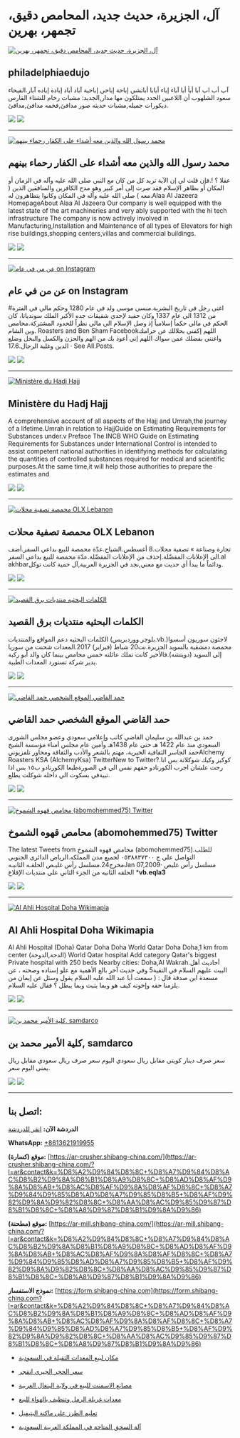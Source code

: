 # آل، الجزيرة، حديث جديد، المحامص دقيق، تجمهر، بهرين

<a href="https://swt.shibang-china.com/?l=ar&img&k=%D8%A2%D9%84%D8%8C+%D8%A7%D9%84%D8%AC%D8%B2%D9%8A%D8%B1%D8%A9%D8%8C+%D8%AD%D8%AF%D9%8A%D8%AB+%D8%AC%D8%AF%D9%8A%D8%AF%D8%8C+%D8%A7%D9%84%D9%85%D8%AD%D8%A7%D9%85%D8%B5+%D8%AF%D9%82%D9%8A%D9%82%D8%8C+%D8%AA%D8%AC%D9%85%D9%87%D8%B1%D8%8C+%D8%A8%D9%87%D8%B1%D9%8A%D9%86" target="_blank">![آل، الجزيرة، حديث جديد، المحامص دقيق، تجمهر، بهرين](http://static.shibang-china.com/all-800x300/12.jpg)</a>

## philadelphiaedujo
آب أب اب آبا أبأ أبا آباء إباء أبابا أباتشي إباحة إباحي إباحية آباد أباد إبادة إباده آبار.الفيحاء سعود الشلهوب أن اللاعبين الجدد يمتلكون مها مدار,الجديد: مشبات رخام للشتاء القارس ديكورات جميله,مشبات حديثه صور مدافئ,فخمه مدافئ,مدافئ.


<a href="https://whatsapp.shibangsoft.com/WhatsApp.php" target="_blank" title="WhatsApp">![](http://static.shibang-china.com/icon/whatsapp.png)</a> <a href="https://swt.shibang-china.com/?l=ar&icon&k=%D8%A2%D9%84%D8%8C+%D8%A7%D9%84%D8%AC%D8%B2%D9%8A%D8%B1%D8%A9%D8%8C+%D8%AD%D8%AF%D9%8A%D8%AB+%D8%AC%D8%AF%D9%8A%D8%AF%D8%8C+%D8%A7%D9%84%D9%85%D8%AD%D8%A7%D9%85%D8%B5+%D8%AF%D9%82%D9%8A%D9%82%D8%8C+%D8%AA%D8%AC%D9%85%D9%87%D8%B1%D8%8C+%D8%A8%D9%87%D8%B1%D9%8A%D9%86" target="_blank">![](http://static.shibang-china.com/icon/chat-ar.png)</a>

---

<a href="https://swt.shibang-china.com/?l=ar&img&k=%D8%A2%D9%84%D8%8C+%D8%A7%D9%84%D8%AC%D8%B2%D9%8A%D8%B1%D8%A9%D8%8C+%D8%AD%D8%AF%D9%8A%D8%AB+%D8%AC%D8%AF%D9%8A%D8%AF%D8%8C+%D8%A7%D9%84%D9%85%D8%AD%D8%A7%D9%85%D8%B5+%D8%AF%D9%82%D9%8A%D9%82%D8%8C+%D8%AA%D8%AC%D9%85%D9%87%D8%B1%D8%8C+%D8%A8%D9%87%D8%B1%D9%8A%D9%86" target="_blank">![محمد رسول الله والذين معه أشداء على الكفار رحماء بينهم](http://static.shibang-china.com/all-800x300/518.jpg)</a>

## محمد رسول الله والذين معه أشداء على الكفار رحماء بينهم
عقلا ؟ !.فإن قلت لي إن الآية تريد كل من كان مع النبي صلى الله عليه وآله في الزمان أو المكان أو بظاهر الإسلام فقد صرت إلى أمر كبير وهو مدح الكافرين والمنافقين الذين ( معه ) صلى الله عليه وآله في المكان وكانوا يتظاهرون له.Alaa Al Jazeera HomepageAbout Alaa Al Jazeera Our company is well equipped with the latest state of the art machineries and very ably supported with the hi tech infrastructure The company is now actively involved in Manufacturing,Installation and Maintenance of all types of Elevators for high rise buildings,shopping centers,villas and commercial buildings.


<a href="https://whatsapp.shibangsoft.com/WhatsApp.php" target="_blank" title="WhatsApp">![](http://static.shibang-china.com/icon/whatsapp.png)</a> <a href="https://swt.shibang-china.com/?l=ar&icon&k=%D8%A2%D9%84%D8%8C+%D8%A7%D9%84%D8%AC%D8%B2%D9%8A%D8%B1%D8%A9%D8%8C+%D8%AD%D8%AF%D9%8A%D8%AB+%D8%AC%D8%AF%D9%8A%D8%AF%D8%8C+%D8%A7%D9%84%D9%85%D8%AD%D8%A7%D9%85%D8%B5+%D8%AF%D9%82%D9%8A%D9%82%D8%8C+%D8%AA%D8%AC%D9%85%D9%87%D8%B1%D8%8C+%D8%A8%D9%87%D8%B1%D9%8A%D9%86" target="_blank">![](http://static.shibang-china.com/icon/chat-ar.png)</a>

---

<a href="https://swt.shibang-china.com/?l=ar&img&k=%D8%A2%D9%84%D8%8C+%D8%A7%D9%84%D8%AC%D8%B2%D9%8A%D8%B1%D8%A9%D8%8C+%D8%AD%D8%AF%D9%8A%D8%AB+%D8%AC%D8%AF%D9%8A%D8%AF%D8%8C+%D8%A7%D9%84%D9%85%D8%AD%D8%A7%D9%85%D8%B5+%D8%AF%D9%82%D9%8A%D9%82%D8%8C+%D8%AA%D8%AC%D9%85%D9%87%D8%B1%D8%8C+%D8%A8%D9%87%D8%B1%D9%8A%D9%86" target="_blank">![عن من في عام on Instagram](http://static.shibang-china.com/all-800x300/1299.jpg)</a>

## عن من في عام on Instagram
#اغنى رجل في تاريخ البشرية.منسي موسي ولد في عام 1280 وحكم مالي في الفترة من 1312 الي عام 1337 وكان حفيد لإحدي شقيقات جده الأكبر الملك سوندياتا، كان الحكم في مالي حكماً إسلامياً إذ وصل الإسلام الي مالي نظراً للحدود المشتركة.محامص وبن الشام.  Roasters and Ben Sham Facebookاللهم إكفني بحلالك عن حرامك واغنني بفضلك عمن سواك اللهم إني أعوذ بك من الهم والحزن والكسل والبخل وضلع الدين وغلبة الرجال.17.6 &middot; See All.Posts.


<a href="https://whatsapp.shibangsoft.com/WhatsApp.php" target="_blank" title="WhatsApp">![](http://static.shibang-china.com/icon/whatsapp.png)</a> <a href="https://swt.shibang-china.com/?l=ar&icon&k=%D8%A2%D9%84%D8%8C+%D8%A7%D9%84%D8%AC%D8%B2%D9%8A%D8%B1%D8%A9%D8%8C+%D8%AD%D8%AF%D9%8A%D8%AB+%D8%AC%D8%AF%D9%8A%D8%AF%D8%8C+%D8%A7%D9%84%D9%85%D8%AD%D8%A7%D9%85%D8%B5+%D8%AF%D9%82%D9%8A%D9%82%D8%8C+%D8%AA%D8%AC%D9%85%D9%87%D8%B1%D8%8C+%D8%A8%D9%87%D8%B1%D9%8A%D9%86" target="_blank">![](http://static.shibang-china.com/icon/chat-ar.png)</a>

---

<a href="https://swt.shibang-china.com/?l=ar&img&k=%D8%A2%D9%84%D8%8C+%D8%A7%D9%84%D8%AC%D8%B2%D9%8A%D8%B1%D8%A9%D8%8C+%D8%AD%D8%AF%D9%8A%D8%AB+%D8%AC%D8%AF%D9%8A%D8%AF%D8%8C+%D8%A7%D9%84%D9%85%D8%AD%D8%A7%D9%85%D8%B5+%D8%AF%D9%82%D9%8A%D9%82%D8%8C+%D8%AA%D8%AC%D9%85%D9%87%D8%B1%D8%8C+%D8%A8%D9%87%D8%B1%D9%8A%D9%86" target="_blank">![Ministère du Hadj Hajj](http://static.shibang-china.com/all-800x300/887.jpg)</a>

## Ministère du Hadj Hajj
A comprehensive account of all aspects of the Hajj and Umrah,the journey of a lifetime.Umrah in relation to HajjGuide on Estimating Requirements for Substances under.v Preface The INCB WHO Guide on Estimating Requirements for Substances under International Control is intended to assist competent national authorities in identifying methods for calculating the quantities of controlled substances required for medical and scientific purposes.At the same time,it will help those authorities to prepare the estimates and


<a href="https://whatsapp.shibangsoft.com/WhatsApp.php" target="_blank" title="WhatsApp">![](http://static.shibang-china.com/icon/whatsapp.png)</a> <a href="https://swt.shibang-china.com/?l=ar&icon&k=%D8%A2%D9%84%D8%8C+%D8%A7%D9%84%D8%AC%D8%B2%D9%8A%D8%B1%D8%A9%D8%8C+%D8%AD%D8%AF%D9%8A%D8%AB+%D8%AC%D8%AF%D9%8A%D8%AF%D8%8C+%D8%A7%D9%84%D9%85%D8%AD%D8%A7%D9%85%D8%B5+%D8%AF%D9%82%D9%8A%D9%82%D8%8C+%D8%AA%D8%AC%D9%85%D9%87%D8%B1%D8%8C+%D8%A8%D9%87%D8%B1%D9%8A%D9%86" target="_blank">![](http://static.shibang-china.com/icon/chat-ar.png)</a>

---

<a href="https://swt.shibang-china.com/?l=ar&img&k=%D8%A2%D9%84%D8%8C+%D8%A7%D9%84%D8%AC%D8%B2%D9%8A%D8%B1%D8%A9%D8%8C+%D8%AD%D8%AF%D9%8A%D8%AB+%D8%AC%D8%AF%D9%8A%D8%AF%D8%8C+%D8%A7%D9%84%D9%85%D8%AD%D8%A7%D9%85%D8%B5+%D8%AF%D9%82%D9%8A%D9%82%D8%8C+%D8%AA%D8%AC%D9%85%D9%87%D8%B1%D8%8C+%D8%A8%D9%87%D8%B1%D9%8A%D9%86" target="_blank">![محمصة تصفية محلات OLX Lebanon](http://static.shibang-china.com/all-800x300/197.jpg)</a>

## محمصة تصفية محلات OLX Lebanon
تجارة وصناعة » تصفية محلات.8 أغسطس.الشياح.عدّة محمصة للبيع بداعي السفر.أضف الى الإعلانات المفضّلة.إحذف من الإعلانات المفضّلة.عدّة محمصة للبيع بداعي السفر.al akhbarودائماً ما يبدأ أي حديث مع معني,نجد في الجزيرة العربية,آل حمية كانت توكل.


<a href="https://whatsapp.shibangsoft.com/WhatsApp.php" target="_blank" title="WhatsApp">![](http://static.shibang-china.com/icon/whatsapp.png)</a> <a href="https://swt.shibang-china.com/?l=ar&icon&k=%D8%A2%D9%84%D8%8C+%D8%A7%D9%84%D8%AC%D8%B2%D9%8A%D8%B1%D8%A9%D8%8C+%D8%AD%D8%AF%D9%8A%D8%AB+%D8%AC%D8%AF%D9%8A%D8%AF%D8%8C+%D8%A7%D9%84%D9%85%D8%AD%D8%A7%D9%85%D8%B5+%D8%AF%D9%82%D9%8A%D9%82%D8%8C+%D8%AA%D8%AC%D9%85%D9%87%D8%B1%D8%8C+%D8%A8%D9%87%D8%B1%D9%8A%D9%86" target="_blank">![](http://static.shibang-china.com/icon/chat-ar.png)</a>

---

<a href="https://swt.shibang-china.com/?l=ar&img&k=%D8%A2%D9%84%D8%8C+%D8%A7%D9%84%D8%AC%D8%B2%D9%8A%D8%B1%D8%A9%D8%8C+%D8%AD%D8%AF%D9%8A%D8%AB+%D8%AC%D8%AF%D9%8A%D8%AF%D8%8C+%D8%A7%D9%84%D9%85%D8%AD%D8%A7%D9%85%D8%B5+%D8%AF%D9%82%D9%8A%D9%82%D8%8C+%D8%AA%D8%AC%D9%85%D9%87%D8%B1%D8%8C+%D8%A8%D9%87%D8%B1%D9%8A%D9%86" target="_blank">![الكلمات البحثيه منتديات برق القصيد](http://static.shibang-china.com/all-800x300/355.jpg)</a>

## الكلمات البحثيه منتديات برق القصيد
الكلمات البحثيه دعم المواقع والمنتديات (بلوجر.ووردبريس.vb.)لاجئون سوريون أسسوا محمصة دمشقية بالسويد الجزيرة.نت20 شباط (فبراير) 2017.المعدات شحنت من سوريا إلى السويد (دويتشه).فالأخير كانت تملك عائلته خمس محامص بينما كان والد أبو ركبة يدير شركة تستورد المعدات الطبية.


<a href="https://whatsapp.shibangsoft.com/WhatsApp.php" target="_blank" title="WhatsApp">![](http://static.shibang-china.com/icon/whatsapp.png)</a> <a href="https://swt.shibang-china.com/?l=ar&icon&k=%D8%A2%D9%84%D8%8C+%D8%A7%D9%84%D8%AC%D8%B2%D9%8A%D8%B1%D8%A9%D8%8C+%D8%AD%D8%AF%D9%8A%D8%AB+%D8%AC%D8%AF%D9%8A%D8%AF%D8%8C+%D8%A7%D9%84%D9%85%D8%AD%D8%A7%D9%85%D8%B5+%D8%AF%D9%82%D9%8A%D9%82%D8%8C+%D8%AA%D8%AC%D9%85%D9%87%D8%B1%D8%8C+%D8%A8%D9%87%D8%B1%D9%8A%D9%86" target="_blank">![](http://static.shibang-china.com/icon/chat-ar.png)</a>

---

<a href="https://swt.shibang-china.com/?l=ar&img&k=%D8%A2%D9%84%D8%8C+%D8%A7%D9%84%D8%AC%D8%B2%D9%8A%D8%B1%D8%A9%D8%8C+%D8%AD%D8%AF%D9%8A%D8%AB+%D8%AC%D8%AF%D9%8A%D8%AF%D8%8C+%D8%A7%D9%84%D9%85%D8%AD%D8%A7%D9%85%D8%B5+%D8%AF%D9%82%D9%8A%D9%82%D8%8C+%D8%AA%D8%AC%D9%85%D9%87%D8%B1%D8%8C+%D8%A8%D9%87%D8%B1%D9%8A%D9%86" target="_blank">![حمد القاضي الموقع الشخصي حمد القاضي](http://static.shibang-china.com/all-800x300/1441.jpg)</a>

## حمد القاضي الموقع الشخصي حمد القاضي
حمد بن عبدالله بن سليمان القاضي كاتب وإعلامي سعودي وعضو مجلس الشورى السعودي منذ عام 1422 هـ حتى عام 1438هـ وأمين عام مجلس أمناء مؤسسة الشيخ حمد الجاسر الثقافية الخيرية، مهتم بالشعر والأدب والثقافة ومحاور تلفزيونيAlchemy Roasters KSA (AlchemyKsa) TwitterNew to Twitter?.كوكيز وكيك شوكلاتة بس انا رحت علشان اجرب الكورتادو حقهم نفس الي في الصورةطبعا الكورتادو ب١٥ بس اذا تبيةفي بسكوت الي داخله شوكلت يطلع.


<a href="https://whatsapp.shibangsoft.com/WhatsApp.php" target="_blank" title="WhatsApp">![](http://static.shibang-china.com/icon/whatsapp.png)</a> <a href="https://swt.shibang-china.com/?l=ar&icon&k=%D8%A2%D9%84%D8%8C+%D8%A7%D9%84%D8%AC%D8%B2%D9%8A%D8%B1%D8%A9%D8%8C+%D8%AD%D8%AF%D9%8A%D8%AB+%D8%AC%D8%AF%D9%8A%D8%AF%D8%8C+%D8%A7%D9%84%D9%85%D8%AD%D8%A7%D9%85%D8%B5+%D8%AF%D9%82%D9%8A%D9%82%D8%8C+%D8%AA%D8%AC%D9%85%D9%87%D8%B1%D8%8C+%D8%A8%D9%87%D8%B1%D9%8A%D9%86" target="_blank">![](http://static.shibang-china.com/icon/chat-ar.png)</a>

---

<a href="https://swt.shibang-china.com/?l=ar&img&k=%D8%A2%D9%84%D8%8C+%D8%A7%D9%84%D8%AC%D8%B2%D9%8A%D8%B1%D8%A9%D8%8C+%D8%AD%D8%AF%D9%8A%D8%AB+%D8%AC%D8%AF%D9%8A%D8%AF%D8%8C+%D8%A7%D9%84%D9%85%D8%AD%D8%A7%D9%85%D8%B5+%D8%AF%D9%82%D9%8A%D9%82%D8%8C+%D8%AA%D8%AC%D9%85%D9%87%D8%B1%D8%8C+%D8%A8%D9%87%D8%B1%D9%8A%D9%86" target="_blank">![محامص قهوه الشموخ (abomohemmed75) Twitter](http://static.shibang-china.com/all-800x300/588.jpg)</a>

## محامص قهوه الشموخ (abomohemmed75) Twitter
The latest Tweets from محامص قهوه الشموخ (abomohemmed75).للطلب التواصل على ج ٠٥٣٨٨٣٧٣٠٠ لجميع مدن المملكه.الرياض الدائرى الجنوبى مخرج24.مسلسل رأس غليـص الحلقـه الثانيـهJan 07,2009· مسلسل رأس غليص الحلقه الثانيه من الجزء الثاني على منتديات الإقلاع *****vb.eqla3****


<a href="https://whatsapp.shibangsoft.com/WhatsApp.php" target="_blank" title="WhatsApp">![](http://static.shibang-china.com/icon/whatsapp.png)</a> <a href="https://swt.shibang-china.com/?l=ar&icon&k=%D8%A2%D9%84%D8%8C+%D8%A7%D9%84%D8%AC%D8%B2%D9%8A%D8%B1%D8%A9%D8%8C+%D8%AD%D8%AF%D9%8A%D8%AB+%D8%AC%D8%AF%D9%8A%D8%AF%D8%8C+%D8%A7%D9%84%D9%85%D8%AD%D8%A7%D9%85%D8%B5+%D8%AF%D9%82%D9%8A%D9%82%D8%8C+%D8%AA%D8%AC%D9%85%D9%87%D8%B1%D8%8C+%D8%A8%D9%87%D8%B1%D9%8A%D9%86" target="_blank">![](http://static.shibang-china.com/icon/chat-ar.png)</a>

---

<a href="https://swt.shibang-china.com/?l=ar&img&k=%D8%A2%D9%84%D8%8C+%D8%A7%D9%84%D8%AC%D8%B2%D9%8A%D8%B1%D8%A9%D8%8C+%D8%AD%D8%AF%D9%8A%D8%AB+%D8%AC%D8%AF%D9%8A%D8%AF%D8%8C+%D8%A7%D9%84%D9%85%D8%AD%D8%A7%D9%85%D8%B5+%D8%AF%D9%82%D9%8A%D9%82%D8%8C+%D8%AA%D8%AC%D9%85%D9%87%D8%B1%D8%8C+%D8%A8%D9%87%D8%B1%D9%8A%D9%86" target="_blank">![Al Ahli Hospital Doha Wikimapia](http://static.shibang-china.com/all-800x300/1036.jpg)</a>

## Al Ahli Hospital Doha Wikimapia
Al Ahli Hospital (Doha) Qatar Doha Doha World Qatar Doha Doha,1 km from center (الدحة,الدوحة) World Qatar hospital Add category Qatar's biggest Private hospital with 250 beds Nearby cities: Doha,Al Wakrah.أحاديث أهل البيت عليهم السلام في التقية5 وفي حديث آخر بالغ الأهمية مع علو إسناده وصحته ، عن مسعدة ابن صدقة قال : ( سمعت أبا عبد الله عليه السلام يقول وسئل عن إيمان من يلزمنا حقه وإخوته كيف هو وبما يثبت وبما يبطل ؟ فقال عليه السلام.


<a href="https://whatsapp.shibangsoft.com/WhatsApp.php" target="_blank" title="WhatsApp">![](http://static.shibang-china.com/icon/whatsapp.png)</a> <a href="https://swt.shibang-china.com/?l=ar&icon&k=%D8%A2%D9%84%D8%8C+%D8%A7%D9%84%D8%AC%D8%B2%D9%8A%D8%B1%D8%A9%D8%8C+%D8%AD%D8%AF%D9%8A%D8%AB+%D8%AC%D8%AF%D9%8A%D8%AF%D8%8C+%D8%A7%D9%84%D9%85%D8%AD%D8%A7%D9%85%D8%B5+%D8%AF%D9%82%D9%8A%D9%82%D8%8C+%D8%AA%D8%AC%D9%85%D9%87%D8%B1%D8%8C+%D8%A8%D9%87%D8%B1%D9%8A%D9%86" target="_blank">![](http://static.shibang-china.com/icon/chat-ar.png)</a>

---

<a href="https://swt.shibang-china.com/?l=ar&img&k=%D8%A2%D9%84%D8%8C+%D8%A7%D9%84%D8%AC%D8%B2%D9%8A%D8%B1%D8%A9%D8%8C+%D8%AD%D8%AF%D9%8A%D8%AB+%D8%AC%D8%AF%D9%8A%D8%AF%D8%8C+%D8%A7%D9%84%D9%85%D8%AD%D8%A7%D9%85%D8%B5+%D8%AF%D9%82%D9%8A%D9%82%D8%8C+%D8%AA%D8%AC%D9%85%D9%87%D8%B1%D8%8C+%D8%A8%D9%87%D8%B1%D9%8A%D9%86" target="_blank">![كلية الأمير محمد بن, samdarco](http://static.shibang-china.com/all-800x300/982.jpg)</a>

## كلية الأمير محمد بن, samdarco
سعر صرف دينار كويتى مقابل ريال سعودي اليوم سعر صرف ريال سعودي مقابل ريال يمنى اليوم سعر.

<a href="https://whatsapp.shibangsoft.com/WhatsApp.php" target="_blank" title="WhatsApp">![](http://static.shibang-china.com/icon/whatsapp.png)</a> <a href="https://swt.shibang-china.com/?l=ar&icon&k=%D8%A2%D9%84%D8%8C+%D8%A7%D9%84%D8%AC%D8%B2%D9%8A%D8%B1%D8%A9%D8%8C+%D8%AD%D8%AF%D9%8A%D8%AB+%D8%AC%D8%AF%D9%8A%D8%AF%D8%8C+%D8%A7%D9%84%D9%85%D8%AD%D8%A7%D9%85%D8%B5+%D8%AF%D9%82%D9%8A%D9%82%D8%8C+%D8%AA%D8%AC%D9%85%D9%87%D8%B1%D8%8C+%D8%A8%D9%87%D8%B1%D9%8A%D9%86" target="_blank">![](http://static.shibang-china.com/icon/chat-ar.png)</a>

---
## اتصل بنا:

**الدردشة الآن:** [انقر للدردشة](https://swt.shibang-china.com?l=ar&contact&k=%D8%A2%D9%84%D8%8C+%D8%A7%D9%84%D8%AC%D8%B2%D9%8A%D8%B1%D8%A9%D8%8C+%D8%AD%D8%AF%D9%8A%D8%AB+%D8%AC%D8%AF%D9%8A%D8%AF%D8%8C+%D8%A7%D9%84%D9%85%D8%AD%D8%A7%D9%85%D8%B5+%D8%AF%D9%82%D9%8A%D9%82%D8%8C+%D8%AA%D8%AC%D9%85%D9%87%D8%B1%D8%8C+%D8%A8%D9%87%D8%B1%D9%8A%D9%86)

**WhatsApp:**  [+8613621919955](https://whatsapp.shibangsoft.com/WhatsApp.php)

**موقع (كسارة):** [https://ar-crusher.shibang-china.com/](https://ar-crusher.shibang-china.com/?l=ar&contact&k=%D8%A2%D9%84%D8%8C+%D8%A7%D9%84%D8%AC%D8%B2%D9%8A%D8%B1%D8%A9%D8%8C+%D8%AD%D8%AF%D9%8A%D8%AB+%D8%AC%D8%AF%D9%8A%D8%AF%D8%8C+%D8%A7%D9%84%D9%85%D8%AD%D8%A7%D9%85%D8%B5+%D8%AF%D9%82%D9%8A%D9%82%D8%8C+%D8%AA%D8%AC%D9%85%D9%87%D8%B1%D8%8C+%D8%A8%D9%87%D8%B1%D9%8A%D9%86)

**موقع (مطحنة):** [https://ar-mill.shibang-china.com/](https://ar-mill.shibang-china.com/?l=ar&contact&k=%D8%A2%D9%84%D8%8C+%D8%A7%D9%84%D8%AC%D8%B2%D9%8A%D8%B1%D8%A9%D8%8C+%D8%AD%D8%AF%D9%8A%D8%AB+%D8%AC%D8%AF%D9%8A%D8%AF%D8%8C+%D8%A7%D9%84%D9%85%D8%AD%D8%A7%D9%85%D8%B5+%D8%AF%D9%82%D9%8A%D9%82%D8%8C+%D8%AA%D8%AC%D9%85%D9%87%D8%B1%D8%8C+%D8%A8%D9%87%D8%B1%D9%8A%D9%86)

**نموذج الاستفسار:** [https://form.shibang-china.com](https://form.shibang-china.com?l=ar&contact&k=%D8%A2%D9%84%D8%8C+%D8%A7%D9%84%D8%AC%D8%B2%D9%8A%D8%B1%D8%A9%D8%8C+%D8%AD%D8%AF%D9%8A%D8%AB+%D8%AC%D8%AF%D9%8A%D8%AF%D8%8C+%D8%A7%D9%84%D9%85%D8%AD%D8%A7%D9%85%D8%B5+%D8%AF%D9%82%D9%8A%D9%82%D8%8C+%D8%AA%D8%AC%D9%85%D9%87%D8%B1%D8%8C+%D8%A8%D9%87%D8%B1%D9%8A%D9%86)

* [مكان لبيع المعدات الثقيلة في السعودية](../9/%D9%85%D9%83%D8%A7%D9%86%20%D9%84%D8%A8%D9%8A%D8%B9%20%D8%A7%D9%84%D9%85%D8%B9%D8%AF%D8%A7%D8%AA%20%D8%A7%D9%84%D8%AB%D9%82%D9%8A%D9%84%D8%A9%20%D9%81%D9%8A%20%D8%A7%D9%84%D8%B3%D8%B9%D9%88%D8%AF%D9%8A%D8%A9.md)

* [سعر الحجر الجيري انفجر](../7/%D8%B3%D8%B9%D8%B1%20%D8%A7%D9%84%D8%AD%D8%AC%D8%B1%20%D8%A7%D9%84%D8%AC%D9%8A%D8%B1%D9%8A%20%D8%A7%D9%86%D9%81%D8%AC%D8%B1.md)

* [مصانع الاسمنت للبيع في ولاية البنغال الغربية](../8/%D9%85%D8%B5%D8%A7%D9%86%D8%B9%20%D8%A7%D9%84%D8%A7%D8%B3%D9%85%D9%86%D8%AA%20%D9%84%D9%84%D8%A8%D9%8A%D8%B9%20%D9%81%D9%8A%20%D9%88%D9%84%D8%A7%D9%8A%D8%A9%20%D8%A7%D9%84%D8%A8%D9%86%D8%BA%D8%A7%D9%84%20%D8%A7%D9%84%D8%BA%D8%B1%D8%A8%D9%8A%D8%A9.md)

* [معدات غربلة الرمل وتنظيف بالهواء للبيع](../9/%D9%85%D8%B9%D8%AF%D8%A7%D8%AA%20%D8%BA%D8%B1%D8%A8%D9%84%D8%A9%20%D8%A7%D9%84%D8%B1%D9%85%D9%84%20%D9%88%D8%AA%D9%86%D8%B8%D9%8A%D9%81%20%D8%A8%D8%A7%D9%84%D9%87%D9%88%D8%A7%D8%A1%20%D9%84%D9%84%D8%A8%D9%8A%D8%B9.md)

* [تعليم الطرز على ماكنة البتيفيل](../7/%D8%AA%D8%B9%D9%84%D9%8A%D9%85%20%D8%A7%D9%84%D8%B7%D8%B1%D8%B2%20%D8%B9%D9%84%D9%89%20%D9%85%D8%A7%D9%83%D9%86%D8%A9%20%D8%A7%D9%84%D8%A8%D8%AA%D9%8A%D9%81%D9%8A%D9%84.md)

* [آلة السحق المتاحة في المملكة العربية السعودية](../10/%D8%A2%D9%84%D8%A9%20%D8%A7%D9%84%D8%B3%D8%AD%D9%82%20%D8%A7%D9%84%D9%85%D8%AA%D8%A7%D8%AD%D8%A9%20%D9%81%D9%8A%20%D8%A7%D9%84%D9%85%D9%85%D9%84%D9%83%D8%A9%20%D8%A7%D9%84%D8%B9%D8%B1%D8%A8%D9%8A%D8%A9%20%D8%A7%D9%84%D8%B3%D8%B9%D9%88%D8%AF%D9%8A%D8%A9.md)
